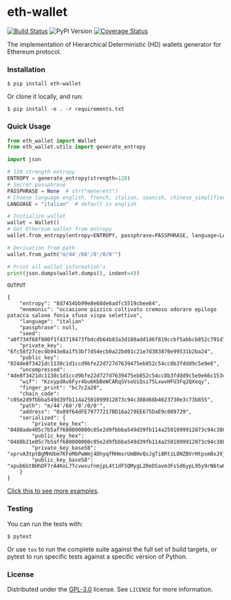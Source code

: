 # eth-wallet

[![Build Status](https://travis-ci.org/meherett/eth-wallet.svg?branch=master)](https://travis-ci.org/meherett/eth-wallet)
![PyPI Version](https://img.shields.io/pypi/v/eth-wallet.svg?color=blue)
[![Coverage Status](https://coveralls.io/repos/github/meherett/eth-wallet/badge.svg?branch=master)](https://coveralls.io/github/meherett/eth-wallet?branch=master)

The implementation of Hierarchical Deterministic (HD) wallets generator for Ethereum protocol.

### Installation
```
$ pip install eth-wallet
```

Or clone it locally, and run:

```
$ pip install -e . -r requirements.txt
```

### Quick Usage
```python
from eth_wallet import Wallet
from eth_wallet.utils import generate_entropy

import json

# 128 strength entropy
ENTROPY = generate_entropy(strength=128)
# Secret passphrase
PASSPHRASE = None  # str("meherett")
# Choose language english, french, italian, spanish, chinese_simplified, chinese_traditional & korean
LANGUAGE = "italian"  # default is english

# Initialize wallet
wallet = Wallet()
# Get Ethereum wallet from entropy
wallet.from_entropy(entropy=ENTROPY, passphrase=PASSPHRASE, language=LANGUAGE)

# Derivation from path
wallet.from_path("m/44'/60'/0'/0/0'")

# Print all wallet information's
print(json.dumps(wallet.dumps(), indent=4))
```

`OUTPUT`
    
```json5
{
    "entropy": "8d7454bb99e8e68de6adfc5519cbee64",
    "mnemonic": "occasione pizzico coltivato cremoso odorare epilogo patacca salone fonia sfuso vispo selettivo",
    "language": "italian"
    "passphrase": null,
    "seed": "a0f734f68f800f1f43719473fbdcdb64b83a3d180add1d6f819ccbf5abbcb852c791d7e8249a62e1bbda60322de7ce0d0f3d5649e368431d058bbe6879ad2cd6",
    "private_key": "6fc58f27cec4b943e8a1f53bf7d54ecb0a22bd01c21e7d383870e99531b2ba24",
    "public_key": "024de8f3421dc1138c1d1ccd9bfe22d727d7639475eb852c54cc8b3fddd9c5e9e6",
    "uncompressed": "4de8f3421dc1138c1d1ccd9bfe22d727d7639475eb852c54cc8b3fddd9c5e9e66c153cd99d81f9db5985e5ba0ba4ca49d51086c8c89a7fdbc568c394fcfdfb3e",
    "wif": "KzxypdAu6Fyr4bu6KbBeWCARqSVsoUiQsi75LxwvHFU3Fq2QXeqy",
    "finger_print": "bc7c2a20",
    "chain_code": "c05e2d9fbbba549d39fb114a2501099912873c94c388d68b4623730e3c73b855",
    "path": "m/44'/60'/0'/0/0'",
    "address": "0x89f64dFE79777217BD16a278EE675DaE9c089729",
    "serialized": {
        "private_key_hex": "0488ade405c7b5aff680000000c05e2d9fbbba549d39fb114a2501099912873c94c388d68b4623730e3c73b855006fc58f27cec4b943e8a1f53bf7d54ecb0a22bd01c21e7d383870e99531b2ba24",
        "public_key_hex": "0488b21e05c7b5aff680000000c05e2d9fbbba549d39fb114a2501099912873c94c388d68b4623730e3c73b855006fc58f27cec4b943e8a1f53bf7d54ecb0a22bd01c21e7d383870e99531b2ba24",
        "private_key_base58": "xprvA3tptBgMHUbm7KFeMbPwWmj4DhyqfRHmsrUmBHvQsJgTi8RtiL8NZBVrHtpsmBxJXjzKybyGcidQuFJhjyU5YYF8wvm5gVTL6UcseQiKATz",
        "public_key_base58": "xpub6GtBHhDF7rA4KoL7TcvwsufnmjpL4t1dF5QMygL2ReDSavm3FsSd6ypL95y9rN6twUSKt46CHUNsWgrVddxdJPqJTw5TXpGP2LW7QU7sHju"
    }
}
```

[Click this to see more examples](https://github.com/meherett/eth-wallet/blob/master/examples).

### Testing
You can run the tests with:

```
$ pytest
```

Or use `tox` to run the complete suite against the full set of build targets, or pytest to run specific 
tests against a specific version of Python.

### License
Distributed under the [GPL-3.0](https://github.com/meherett/eth-wallet/LICENSE) license. See ``LICENSE`` for more information.
